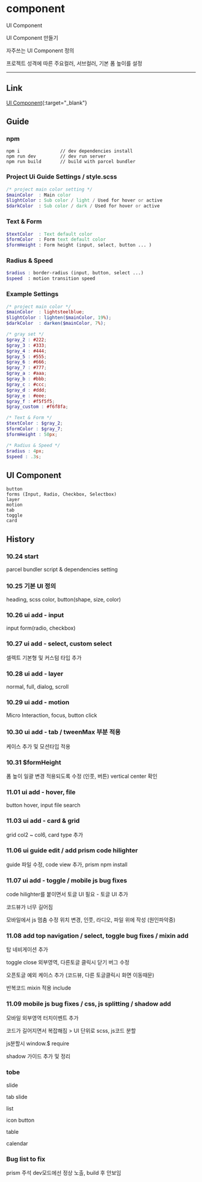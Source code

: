 # component
UI Component


UI Component 만들기

자주쓰는 UI Component 정의

프로젝트 성격에 따른 주요컬러, 서브컬러, 기본 폼 높이를 설정


---

## Link
[UI Component](https://code-sign.github.io/component/dist){:target="_blank"} 


## Guide

### npm 
```
npm i               // dev dependencies install
npm run dev         // dev run server
npm run build       // build with parcel bundler
```


### Project Ui Guide Settings / style.scss
```scss
/* project main color setting */
$mainColor  : Main color 
$lightColor : Sub color / light / Used for hover or active
$darkColor  : Sub color / dark / Used for hover or active
```


### Text & Form
```scss
$textColor  : Text default color
$formColor  : Form text default color
$formHeight : Form height (input, select, button ... )
```


### Radius & Speed
```scss
$radius : border-radius (input, button, select ...)
$speed  : motion transition speed
```


### Example Settings
```scss
/* project main color */
$mainColor  : lightsteelblue;
$lightColor : lighten($mainColor, 19%);
$darkColor  : darken($mainColor, 7%);

/* gray set */
$gray_2 : #222;
$gray_3 : #333;
$gray_4 : #444;
$gray_5 : #555;
$gray_6 : #666;
$gray_7 : #777;
$gray_a : #aaa;
$gray_b : #bbb;
$gray_c : #ccc;
$gray_d : #ddd;
$gray_e : #eee;
$gray_f : #f5f5f5;
$gray_custom : #f6f8fa;

/* Text & Form */
$textColor : $gray_2;
$formColor : $gray_7;
$formHeight : 50px;

/* Radius & Speed */
$radius : 4px;
$speed : .3s;
```


## UI Component
```
button
forms (Input, Radio, Checkbox, Selectbox)
layer
motion
tab
toggle
card
```



## History

### 10.24 start
parcel bundler script & dependencies setting

### 10.25 기본 UI 정의
heading, scss color, button(shape, size, color)


### 10.26 ui add - input
input form(radio, checkbox)

### 10.27 ui add - select, custom select
셀렉트 기본형 및 커스텀 타입 추가

### 10.28 ui add - layer 
normal, full, dialog, scroll 

### 10.29 ui add - motion 
Micro Interaction, focus, button click 

### 10.30 ui add - tab / tweenMax 부분 적용 
케이스 추가 및 모션타입 적용


### 10.31 $formHeight
폼 높이 일괄 변경 적용되도록 수정 (인풋, 버튼) vertical center 확인

### 11.01 ui add - hover, file
button hover, input file search

### 11.03 ui add - card & grid
grid col2 ~ col6, card type 추가

### 11.06 ui guide edit / add prism code hilighter 
guide 파일 수정, code view 추가, prism npm install

### 11.07 ui add - toggle / mobile js bug fixes 
code hilighter를 붙이면서 토글 UI 필요 - 토글 UI 추가

코드뷰가 너무 길어짐

모바일에서 js 멈춤 수정 위치 변경, 인풋, 라디오, 파일 위에 작성 (원인파악중)


### 11.08 add top navigation / select, toggle bug fixes / mixin add
탑 네비게이션 추가

toggle close 외부영역, 다른토글 클릭시 닫기 버그 수정

오픈토글 예외 케이스 추가 (코드뷰, 다른 토글클릭시 화면 이동때문)

반복코드 mixin 적용 include


### 11.09 mobile js bug fixes / css, js splitting / shadow add
모바일 외부영역 터치이벤트 추가

코드가 길어지면서 복잡해짐 > UI 단위로 scss, js코드 분할

js분할시 window.$ require

shadow 가이드 추가 및 정리

### tobe
slide

tab slide

list

icon button

table

calendar


### Bug list to fix
prism 주석 dev모드에선 정상 노출, build 후 안보임
